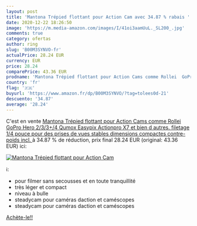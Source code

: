 ```yaml
---
layout: post
title: 'Mantona Trépied flottant pour Action Cam avec 34.87 % rabais '
date: 2020-12-22 18:26:50
image: 'https://m.media-amazon.com/images/I/41oi3aamUuL._SL200_.jpg'
comments: true
category: ofertas
author: ring
slug: 'B00M3SYNVO-fr'
actualPrice: 28.24 EUR
currency: EUR
price: 28.24
comparePrice: 43.36 EUR
prodname: 'Mantona Trépied flottant pour Action Cams comme Rollei  GoPro Hero 2/3/3+/4  Qumox  Easypix  Actionpro X7 et bien d autres.  filetage 1/4 pouce  pour des prises de vues stables  dimensions compactes  contre-poids incl. '
country: 'fr'
flag: '🇫🇷'
buyurl: 'https://www.amazon.fr/dp/B00M3SYNVO/?tag=tolees0d-21'
descuento: '34.87'
average: '28.24'
---
```


C'est en vente [Mantona Trépied flottant pour Action Cams comme Rollei  GoPro Hero 2/3/3+/4  Qumox  Easypix  Actionpro X7 et bien d autres.  filetage 1/4 pouce  pour des prises de vues stables  dimensions compactes  contre-poids incl. ](https://www.amazon.fr/dp/B00M3SYNVO/?tag=tolees0d-21)  à  34.87 % de réduction, prix final  28.24 EUR (original: 43.36 EUR) ici:

[![Mantona Trépied flottant pour Action Cam](https://m.media-amazon.com/images/I/41oi3aamUuL._SL200_.jpg)](https://www.amazon.fr/dp/B00M3SYNVO/?tag=tolees0d-21)

ℹ️:

- pour filmer sans secousses et en toute tranquillité
- très léger et compact
- niveau à bulle
- steadycam pour caméras daction et caméscopes
- steadycam pour caméras daction et caméscopes

[Achète-le!!](https://www.amazon.fr/dp/B00M3SYNVO/?tag=tolees0d-21)
